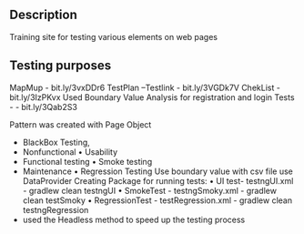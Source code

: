 ## Description
Training site for testing various elements on web pages


## Testing purposes
MapMup - bit.ly/3vxDDr6
TestPlan –Testlink - bit.ly/3VGDk7V
ChekList - bit.ly/3IzPKvx
Used Boundary Value Analysis  for registration and login Tests - - bit.ly/3Qab2S3

Pattern was created with Page Object
- BlackBox Testing,
- Nonfunctional
  • Usability
- Functional testing
  • Smoke testing
- Maintenance
  • Regression Testing
Use boundary value with csv file use DataProvider
Creating Package for running tests:
  • UI test- testngUI.xml  - gradlew clean testngUI
  • SmokeTest - testngSmoky.xml  - gradlew clean testSmoky
  • RegressionTest - testRegression.xml - gradlew clean testngRegression
- used the Headless method to speed up the testing process
